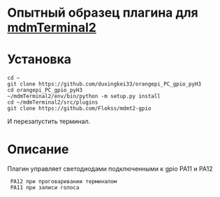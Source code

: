 # Опытный образец плагина для  [mdmTerminal2](https://github.com/Aculeasis/mdmTerminal2)

# Установка
```
cd ~
git clone https://github.com/duxingkei33/orangepi_PC_gpio_pyH3
cd orangepi_PC_gpio_pyH3
~/mdmTerminal2/env/bin/python -m setup.py install
cd ~/mdmTerminal2/src/plugins
git clone https://github.com/Flokss/mdmt2-gpio
```
И перезапустить терминал.
# Описание
Плагин управляет светодиодами подключенными к gpio PA11 и PA12
```
 PA12 при проговаривании терминалом
 PA11 при записи голоса
```

